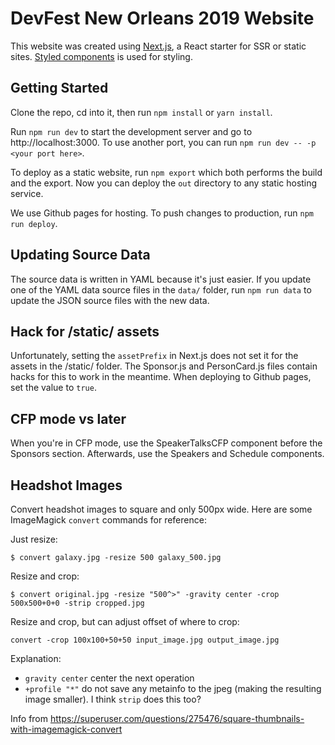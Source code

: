 # DevFest New Orleans 2019 Website

This website was created using [Next.js](https://nextjs.org/), a React starter for SSR or static sites. [Styled components](https://www.styled-components.com) is used for styling.

## Getting Started

Clone the repo, cd into it, then run `npm install` or `yarn install`.

Run `npm run dev` to start the development server and go to http://localhost:3000. To use another port, you can run `npm run dev -- -p <your port here>`.

To deploy as a static website, run `npm export` which both performs the build and the export. Now you can deploy the `out` directory to any static hosting service.

We use Github pages for hosting. To push changes to production, run `npm run deploy`.

## Updating Source Data

The source data is written in YAML because it's just easier. If you update one of the YAML data source files in the `data/` folder, run `npm run data` to update the JSON source files with the new data.

## Hack for /static/ assets

Unfortunately, setting the `assetPrefix` in Next.js does not set it for the assets in the /static/ folder. The Sponsor.js and PersonCard.js files contain hacks for this to work in the meantime. When deploying to Github pages, set the value to `true`.

## CFP mode vs later

When you're in CFP mode, use the SpeakerTalksCFP component before the Sponsors section. Afterwards, use the Speakers and Schedule components.

## Headshot Images

Convert headshot images to square and only 500px wide. Here are some ImageMagick `convert` commands for reference:

Just resize:

```
$ convert galaxy.jpg -resize 500 galaxy_500.jpg
```

Resize and crop:

```
$ convert original.jpg -resize "500^>" -gravity center -crop 500x500+0+0 -strip cropped.jpg
```

Resize and crop, but can adjust offset of where to crop:

```
convert -crop 100x100+50+50 input_image.jpg output_image.jpg
```

Explanation:

- `gravity center` center the next operation
- `+profile "*"` do not save any metainfo to the jpeg (making the resulting image smaller). I think `strip` does this too?

Info from https://superuser.com/questions/275476/square-thumbnails-with-imagemagick-convert
